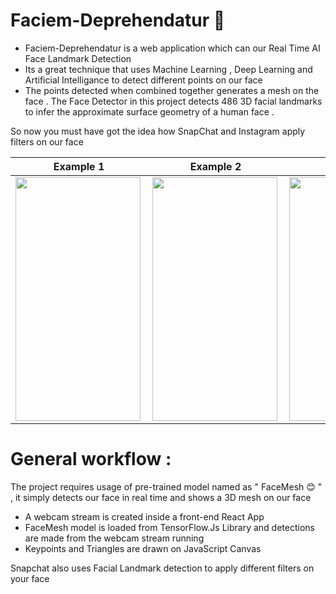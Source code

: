 # Faciem-Deprehendatur 🤖

  * Faciem-Deprehendatur is a web application which can our Real Time AI Face Landmark Detection 
  * Its a great technique that uses Machine Learning , Deep Learning and Artificial Intelligance to detect different points on our face
  * The points detected when combined together generates a mesh on the face . The Face Detector in this project detects 486 3D facial landmarks to infer the approximate surface 
    geometry of a human face .
    
    
So now you must have got the idea how SnapChat and Instagram apply filters on our face 

| Example 1  | Example 2 | Example 3 | Example 4 |
| --- | ----------- | -----------| -----------|
| <img align="left" height="390" width="200" src="https://github.com/Jassi10000/faciem-deprehendatur/blob/main/SampleImages/Image1.jpg"> | <img align="left" height="390" width="200"  src="https://github.com/Jassi10000/faciem-deprehendatur/blob/main/SampleImages/Image2.jpg"> | <img align="left" height="390" width="200"  src="https://github.com/Jassi10000/faciem-deprehendatur/blob/main/SampleImages/Image3.jpg"> | <img align="left" height="390" width="200" src="https://github.com/Jassi10000/faciem-deprehendatur/blob/main/SampleImages/Image4.jpg"> |


# General workflow :
  The project requires usage of pre-trained model named as " FaceMesh 😊 " , it simply detects our face in real time and shows a 3D mesh on our face
  * A webcam stream is created inside a front-end React App
  * FaceMesh model is loaded from TensorFlow.Js Library and detections are made from the webcam stream running
  * Keypoints and Triangles are drawn on JavaScript Canvas







Snapchat also uses Facial Landmark detection  to apply different filters on your face
